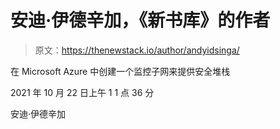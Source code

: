 # 安迪·伊德辛加，《新书库》的作者

> 原文：<https://thenewstack.io/author/andyidsinga/>

在 Microsoft Azure 中创建一个监控子网来提供安全堆栈

2021 年 10 月 22 日上午 1 1 点 36 分

安迪·伊德辛加
